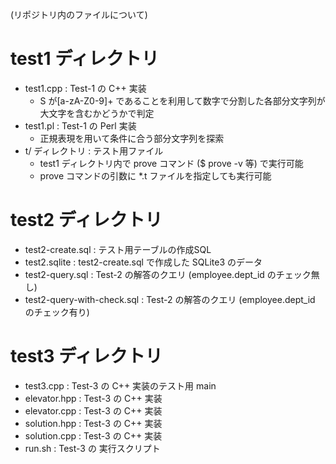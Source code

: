 (リポジトリ内のファイルについて)

# test1 ディレクトリ
- test1.cpp                  : Test-1 の C++ 実装
  + S が[a-zA-Z0-9]+ であることを利用して数字で分割した各部分文字列が大文字を含むかどうかで判定
- test1.pl                   : Test-1 の Perl 実装
  + 正規表現を用いて条件に合う部分文字列を探索
- t/ ディレクトリ            : テスト用ファイル
  + test1 ディレクトリ内で prove コマンド ($ prove -v 等) で実行可能
  + prove コマンドの引数に *.t ファイルを指定しても実行可能

# test2 ディレクトリ
- test2-create.sql           : テスト用テーブルの作成SQL
- test2.sqlite               : test2-create.sql で作成した SQLite3 のデータ
- test2-query.sql            : Test-2 の解答のクエリ (employee.dept_id のチェック無し)
- test2-query-with-check.sql : Test-2 の解答のクエリ (employee.dept_id のチェック有り)

# test3 ディレクトリ
- test3.cpp                  : Test-3 の C++ 実装のテスト用 main
- elevator.hpp               : Test-3 の C++ 実装
- elevator.cpp               : Test-3 の C++ 実装
- solution.hpp               : Test-3 の C++ 実装
- solution.cpp               : Test-3 の C++ 実装
- run.sh                     : Test-3 の 実行スクリプト
